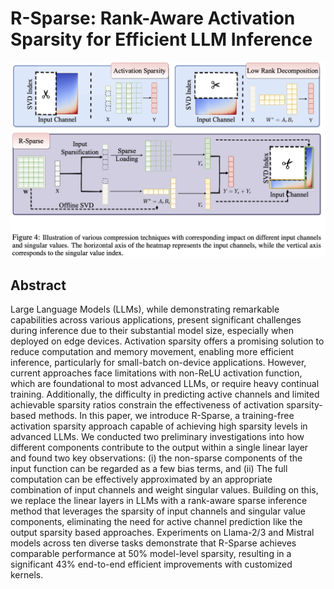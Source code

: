 # R-Sparse: Rank-Aware Activation Sparsity for Efficient LLM Inference

<p align="center">
<img src="fig4.png" width="600" title="blank">
</p>

## Abstract

Large Language Models (LLMs), while demonstrating remarkable capabilities
across various applications, present significant challenges during inference
due to their substantial model size, especially when deployed on edge devices.
Activation sparsity offers a promising solution to reduce computation and
memory movement, enabling more efficient inference, particularly for
small-batch on-device applications. However, current approaches face
limitations with non-ReLU activation function, which are foundational to most
advanced LLMs, or require heavy continual training. Additionally, the
difficulty in predicting active channels and limited achievable sparsity ratios
constrain the effectiveness of activation sparsity-based methods. In this
paper, we introduce R-Sparse, a training-free activation sparsity approach
capable of achieving high sparsity levels in advanced LLMs. We conducted two
preliminary investigations into how different components contribute to the
output within a single linear layer and found two key observations: (i) the
non-sparse components of the input function can be regarded as a few bias
terms, and (ii) The full computation can be effectively approximated by an
appropriate combination of input channels and weight singular values. Building
on this, we replace the linear layers in LLMs with a rank-aware sparse
inference method that leverages the sparsity of input channels and singular
value components, eliminating the need for active channel prediction like the
output sparsity based approaches. Experiments on Llama-2/3 and Mistral models
across ten diverse tasks demonstrate that R-Sparse achieves comparable
performance at 50% model-level sparsity, resulting in a significant 43%
end-to-end efficient improvements with customized kernels.
